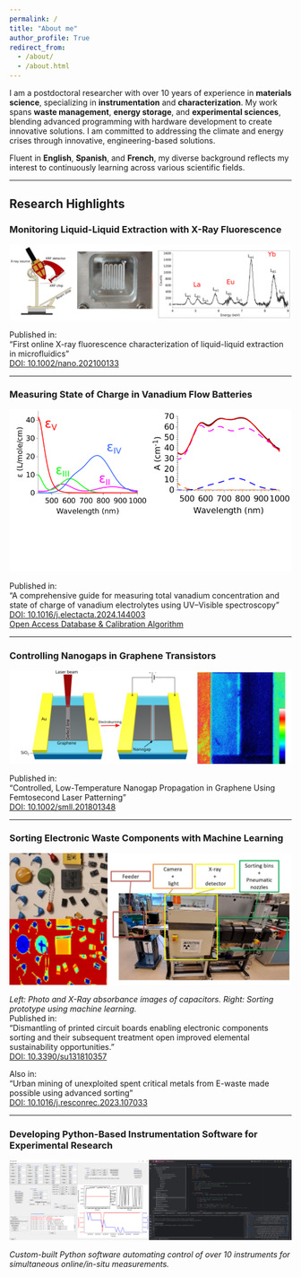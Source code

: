 ```yaml
---
permalink: /
title: "About me"
author_profile: True
redirect_from: 
  - /about/
  - /about.html
---
```


I am a postdoctoral researcher with over 10 years of experience in **materials science**, specializing in **instrumentation** and **characterization**. My work spans **waste management**, **energy storage**, and **experimental sciences**, blending advanced programming with hardware development to create innovative solutions. I am committed to addressing the climate and energy crises through innovative, engineering-based solutions.

Fluent in **English**, **Spanish**, and **French**, my diverse background reflects my interest to continuously learning across various scientific fields.

---

## Research Highlights

### Monitoring Liquid-Liquid Extraction with X-Ray Fluorescence

![XRF in action](/images/figure_XRF.png)

Published in:  
“First online X-ray fluorescence characterization of liquid-liquid extraction in microfluidics”  
[DOI: 10.1002/nano.202100133](https://doi.org/10.1002/nano.202100133)

---

### Measuring State of Charge in Vanadium Flow Batteries

![Vanadium state of charge](/images/vanadium.png)

Published in:  
“A comprehensive guide for measuring total vanadium concentration and state of charge of vanadium electrolytes using UV–Visible spectroscopy”  
[DOI: 10.1016/j.electacta.2024.144003](https://doi.org/10.1016/j.electacta.2024.144003)  
[Open Access Database & Calibration Algorithm](https://github.com/AngeAM/SOC_Vanadium_Spectra_2023)

---

### Controlling Nanogaps in Graphene Transistors

![Femtosecond laser in graphene transistors](/images/femto.png)

Published in:  
“Controlled, Low-Temperature Nanogap Propagation in Graphene Using Femtosecond Laser Patterning”  
[DOI: 10.1002/smll.201801348](https://10.1002/smll.201801348)

---

### Sorting Electronic Waste Components with Machine Learning

![Electronic waste sorting](/images/sorting.png)

*Left: Photo and X-Ray absorbance images of capacitors. Right: Sorting prototype using machine learning.*  
Published in:  
“Dismantling of printed circuit boards enabling electronic components sorting and their subsequent treatment open improved elemental sustainability opportunities.”  
[DOI: 10.3390/su131810357](https://doi.org/10.3390/su131810357)

Also in:  
“Urban mining of unexploited spent critical metals from E-waste made possible using advanced sorting”  
[DOI: 10.1016/j.resconrec.2023.107033](https://doi.org/10.1016/j.resconrec.2023.107033)

---

### Developing Python-Based Instrumentation Software for Experimental Research

![Python-based instrumentation](/images/python.png)

*Custom-built Python software automating control of over 10 instruments for simultaneous online/in-situ measurements.*






